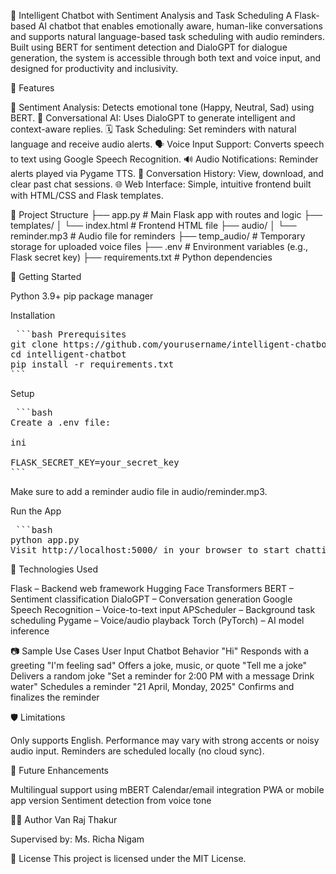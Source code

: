 🤖 Intelligent Chatbot with Sentiment Analysis and Task Scheduling
A Flask-based AI chatbot that enables emotionally aware, human-like conversations and supports natural language-based task scheduling with audio reminders. Built using BERT for sentiment detection and DialoGPT for dialogue generation, the system is accessible through both text and voice input, and designed for productivity and inclusivity.

🔧 Features

🎯 Sentiment Analysis: Detects emotional tone (Happy, Neutral, Sad) using BERT.
💬 Conversational AI: Uses DialoGPT to generate intelligent and context-aware replies.
🗓 Task Scheduling: Set reminders with natural language and receive audio alerts.
🗣 Voice Input Support: Converts speech to text using Google Speech Recognition.
🔊 Audio Notifications: Reminder alerts played via Pygame TTS.
📝 Conversation History: View, download, and clear past chat sessions.
🌐 Web Interface: Simple, intuitive frontend built with HTML/CSS and Flask templates.

📂 Project Structure
├── app.py                    # Main Flask app with routes and logic
├── templates/
│   └── index.html            # Frontend HTML file
├── audio/
│   └── reminder.mp3          # Audio file for reminders
├── temp_audio/               # Temporary storage for uploaded voice files
├── .env                      # Environment variables (e.g., Flask secret key)
├── requirements.txt          # Python dependencies

🚀 Getting Started

Python 3.9+
pip package manager

Installation

<pre> ```bash Prerequisites
git clone https://github.com/yourusername/intelligent-chatbot.git
cd intelligent-chatbot
pip install -r requirements.txt
``` </pre>

Setup

<pre> ```bash 
Create a .env file:

ini

FLASK_SECRET_KEY=your_secret_key
``` </pre>

Make sure to add a reminder audio file in audio/reminder.mp3.

Run the App

<pre> ```bash 
python app.py
Visit http://localhost:5000/ in your browser to start chatting. ``` </pre>

🧠 Technologies Used

Flask – Backend web framework
Hugging Face Transformers
BERT – Sentiment classification
DialoGPT – Conversation generation
Google Speech Recognition – Voice-to-text input
APScheduler – Background task scheduling
Pygame – Voice/audio playback
Torch (PyTorch) – AI model inference

📷 Sample Use Cases
User Input	Chatbot Behavior
"Hi"	Responds with a greeting
"I'm feeling sad"	Offers a joke, music, or quote
"Tell me a joke"	Delivers a random joke
"Set a reminder for 2:00 PM with a message Drink water"	Schedules a reminder
"21 April, Monday, 2025"	Confirms and finalizes the reminder

🛡 Limitations

Only supports English.
Performance may vary with strong accents or noisy audio input.
Reminders are scheduled locally (no cloud sync).

📌 Future Enhancements

Multilingual support using mBERT
Calendar/email integration
PWA or mobile app version
Sentiment detection from voice tone

👨‍💻 Author
Van Raj Thakur

Supervised by: Ms. Richa Nigam

📃 License
This project is licensed under the MIT License.
